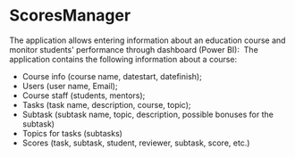 # ScoresManager
The application allows entering information about an education course and monitor students' performance through dashboard (Power BI): 
The application contains the following information about a course:
- Course info (course name, datestart, datefinish);
- Users (user name, Email);
- Course staff (students, mentors);
- Tasks (task name, description, course, topic);
- Subtask (subtask name, topic, description, possible bonuses for the subtask)
- Topics for tasks (subtasks)
- Scores (task, subtask, student, reviewer, subtask, score, etc.)
